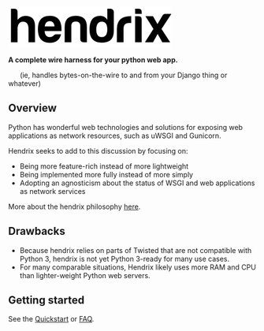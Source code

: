 ![hendrix](_static/hendrix-logo.png)

**A complete wire harness for your python web app.**

&nbsp;&nbsp;&nbsp;&nbsp;&nbsp;&nbsp;(ie, handles bytes-on-the-wire to and from your Django thing or whatever)

## Overview

Python has wonderful web technologies and solutions for exposing web applications as network resources, such as uWSGI and Gunicorn.

Hendrix seeks to add to this discussion by focusing on:

* Being more feature-rich instead of more lightweight
* Being implemented more fully instead of more simply
* Adopting an agnosticism about the status of WSGI and web applications as network services

More about the hendrix philosophy [here](philosophy.md).

## Drawbacks

* Because hendrix relies on parts of Twisted that are not compatible with Python 3, hendrix is not yet Python 3-ready for many use cases.
* For many comparable situations, Hendrix likely uses more RAM and CPU than lighter-weight Python web servers.

## Getting started

See the [Quickstart](quickstart.md) or [FAQ](faq.md).
